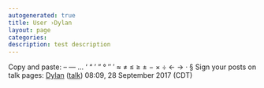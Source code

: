 ```yaml
---
autogenerated: true
title: User ›Dylan
layout: page
categories: 
description: test description
---
```


Copy and paste: – — … ‘ “ ’ ” ° ″ ′ ≈ ≠ ≤ ≥ ± − × ÷ ← → · § Sign your posts on talk pages: [Dylan](User_Dylan) ([talk](User_talk_Dylan)) 08:09, 28 September 2017 (CDT)
